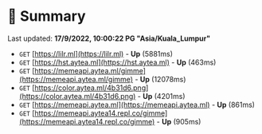 # 📖 Summary
Last updated: **17/9/2022, 10:00:22 PG "Asia/Kuala_Lumpur"**

- `GET` [https://lilr.ml](https://lilr.ml) - **Up** (5881ms)
- `GET` [https://hst.aytea.ml](https://hst.aytea.ml) - **Up** (463ms)
- `GET` [https://memeapi.aytea.ml/gimme](https://memeapi.aytea.ml/gimme) - **Up** (12078ms)
- `GET` [https://color.aytea.ml/4b31d6.png](https://color.aytea.ml/4b31d6.png) - **Up** (4201ms)
- `GET` [https://memeapi.aytea.ml](https://memeapi.aytea.ml) - **Up** (861ms)
- `GET` [https://memeapi.aytea14.repl.co/gimme](https://memeapi.aytea14.repl.co/gimme) - **Up** (905ms)
